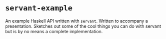 # `servant-example`

An example Haskell API written with `servant`. Written to accompany a presentation. Sketches out some of the cool things you can do with servant but is by no means a complete implementation.
